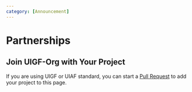 ```yaml
---
category: [Announcement]
---
```

# Partnerships
## Join UIGF-Org with Your Project

If you are using UIGF or UIAF standard, you can start a [Pull Request](https://github.com/UIGF-org/UIGF-org.github.io) to add your project to this page.


<!-- @include: partnership-list.md -->